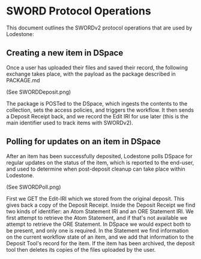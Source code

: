 # SWORD Protocol Operations

This document outlines the SWORDv2 protocol operations that are used by Lodestone:

## Creating a new item in DSpace

Once a user has uploaded their files and saved their record, the following
exchange takes place, with the payload as the package described in PACKAGE.md

(See SWORDDeposit.png)

The package is POSTed to the DSpace, which ingests the contents to the 
collection, sets the access policies, and triggers the workflow.  It then
sends a Deposit Receipt back, and we record the Edit IRI for use later (this
is the main identifier used to track items with SWORDv2).

## Polling for updates on an item in DSpace

After an item has been successfully deposited, Lodestone polls
DSpace for regular updates on the status of the item, which is reported
to the end-user, and used to determine when post-deposit cleanup can take place
within Lodestone.

(See SWORDPoll.png)

First we GET the Edit-IRI which we stored from the original deposit.  This
gives back a copy of the Deposit Receipt.  Inside the Deposit Receipt we find
two kinds of identifier: an Atom Statement IRI and an ORE Statement IRI.  We first
attempt to retrieve the Atom Statement, and if that's not available we attempt
to retrieve the ORE Statement.  In DSpace we would expect both to be present,
and only one is required.  In the Statement we find information on the
current workflow state of an item, and we add that information to the Deposit
Tool's record for the item.  If the item has been archived, the deposit
tool then deletes its copies of the files uploaded by the user.
